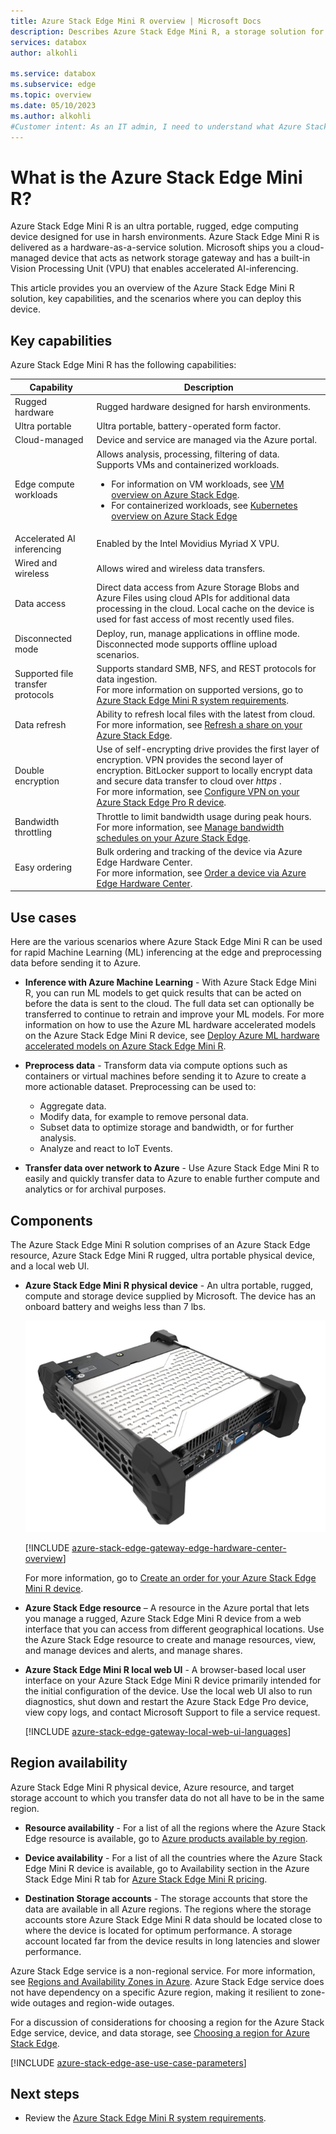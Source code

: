 ```yaml
---
title: Azure Stack Edge Mini R overview | Microsoft Docs
description: Describes Azure Stack Edge Mini R, a storage solution for military applications that uses a portable physical device with a battery for transfer over wi-fi into Azure.
services: databox
author: alkohli

ms.service: databox
ms.subservice: edge
ms.topic: overview
ms.date: 05/10/2023
ms.author: alkohli
#Customer intent: As an IT admin, I need to understand what Azure Stack Edge Mini R is and how it works so I can use it to process and transform data before sending to Azure.
---
```


# What is the Azure Stack Edge Mini R?

Azure Stack Edge Mini R is an ultra portable, rugged, edge computing device designed for use in harsh environments. Azure Stack Edge Mini R is delivered as a hardware-as-a-service solution. Microsoft ships you a cloud-managed device that acts as network storage gateway and has a built-in Vision Processing Unit (VPU) that enables accelerated AI-inferencing.

This article provides you an overview of the Azure Stack Edge Mini R solution, key capabilities, and the scenarios where you can deploy this device.


## Key capabilities

Azure Stack Edge Mini R has the following capabilities:

|Capability |Description  |
|---------|---------|
|Rugged hardware| Rugged hardware designed for harsh environments.|
|Ultra portable| Ultra portable, battery-operated form factor.|
|Cloud-managed|Device and service are managed via the Azure portal.|
|Edge compute workloads|Allows analysis, processing, filtering of data.<br>Supports VMs and containerized workloads. <ul><li>For information on VM workloads, see [VM overview on Azure Stack Edge](azure-stack-edge-gpu-virtual-machine-overview.md).</li> <li>For containerized workloads, see [Kubernetes overview on Azure Stack Edge](azure-stack-edge-gpu-kubernetes-overview.md)</li></ul>  |
|Accelerated AI inferencing| Enabled by the Intel Movidius Myriad X VPU. |
|Wired and wireless | Allows wired and wireless data transfers.|
|Data access     | Direct data access from Azure Storage Blobs and Azure Files using cloud APIs for additional data processing in the cloud. Local cache on the device is used for fast access of most recently used files.|
|Disconnected mode|  Deploy, run, manage applications in offline mode. <br> Disconnected mode supports offline upload scenarios.|
|Supported file transfer protocols      |Supports standard SMB, NFS, and REST protocols for data ingestion. <br> For more information on supported versions, go to [Azure Stack Edge Mini R system requirements](azure-stack-edge-gpu-system-requirements.md).|
|Data refresh     | Ability to refresh local files with the latest from cloud. <br> For more information, see [Refresh a share on your Azure Stack Edge](azure-stack-edge-gpu-manage-shares.md#refresh-shares).|
|Double encryption    | Use of self-encrypting drive provides the first layer of encryption. VPN provides the second layer of encryption. BitLocker support to locally encrypt data and secure data transfer to cloud over *https* . <br> For more information, see [Configure VPN on your Azure Stack Edge Pro R device](azure-stack-edge-mini-r-configure-vpn-powershell.md).|
|Bandwidth throttling| Throttle to limit bandwidth usage during peak hours. <br> For more information, see [Manage bandwidth schedules on your Azure Stack Edge](azure-stack-edge-gpu-manage-bandwidth-schedules.md).|
|Easy ordering| Bulk ordering and tracking of the device via Azure Edge Hardware Center. <br> For more information, see [Order a device via Azure Edge Hardware Center](azure-stack-edge-gpu-deploy-prep.md#create-a-new-resource).|

## Use cases

Here are the various scenarios where Azure Stack Edge Mini R can be used for rapid Machine Learning (ML) inferencing at the edge and preprocessing data before sending it to Azure.

- **Inference with Azure Machine Learning** - With Azure Stack Edge Mini R, you can run ML models to get quick results that can be acted on before the data is sent to the cloud. The full data set can optionally be transferred to continue to retrain and improve your ML models. For more information on how to use the Azure ML hardware accelerated models on the Azure Stack Edge Mini R device, see 
[Deploy Azure ML hardware accelerated models on Azure Stack Edge Mini R](../machine-learning/how-to-deploy-fpga-web-service.md#deploy-to-a-local-edge-server).

- **Preprocess data** - Transform data via compute options such as containers or virtual machines before sending it to Azure to create a more actionable dataset. Preprocessing can be used to:

    - Aggregate data.
    - Modify data, for example to remove personal data.
    - Subset data to optimize storage and bandwidth, or for further analysis.
    - Analyze and react to IoT Events.

- **Transfer data over network to Azure** - Use Azure Stack Edge Mini R to easily and quickly transfer data to Azure to enable further compute and analytics or for archival purposes.

## Components

The Azure Stack Edge Mini R solution comprises of an Azure Stack Edge resource, Azure Stack Edge Mini R rugged, ultra portable physical device, and a local web UI.

* **Azure Stack Edge Mini R physical device** - An ultra portable, rugged, compute and storage device supplied by Microsoft. The device has an onboard battery and weighs less than 7 lbs.

    ![Azure Stack Edge Mini R device](media/azure-stack-edge-mini-r-overview/perspective-view-1.png)

    [!INCLUDE [azure-stack-edge-gateway-edge-hardware-center-overview](../../includes/azure-stack-edge-gateway-edge-hardware-center-overview.md)]    

    For more information, go to [Create an order for your Azure Stack Edge Mini R device](azure-stack-edge-mini-r-deploy-prep.md#create-a-new-resource).

* **Azure Stack Edge resource** – A resource in the Azure portal that lets you manage a rugged, Azure Stack Edge Mini R device from a web interface that you can access from different geographical locations. Use the Azure Stack Edge resource to create and manage resources, view, and manage devices and alerts, and manage shares.  

* **Azure Stack Edge Mini R local web UI** - A browser-based local user interface on your Azure Stack Edge Mini R device primarily intended for the initial configuration of the device. Use the local web UI also to run diagnostics, shut down and restart the Azure Stack Edge Pro device, view copy logs, and contact Microsoft Support to file a service request.

    [!INCLUDE [azure-stack-edge-gateway-local-web-ui-languages](../../includes/azure-stack-edge-gateway-local-web-ui-languages.md)]

## Region availability

Azure Stack Edge Mini R physical device, Azure resource, and target storage account to which you transfer data do not all have to be in the same region.

- **Resource availability** - For a list of all the regions where the Azure Stack Edge resource is available, go to [Azure products available by region](https://azure.microsoft.com/global-infrastructure/services/?products=databox&regions=all). 

- **Device availability** - For a list of all the countries where the Azure Stack Edge Mini R device is available, go to Availability section in the Azure Stack Edge Mini R tab for [Azure Stack Edge Mini R pricing](https://azure.microsoft.com/pricing/details/azure-stack/edge/#azureStackEdgeMiniR).

- **Destination Storage accounts** - The storage accounts that store the data are available in all Azure regions. The regions where the storage accounts store Azure Stack Edge Mini R data should be located close to where the device is located for optimum performance. A storage account located far from the device results in long latencies and slower performance.

Azure Stack Edge service is a non-regional service. For more information, see [Regions and Availability Zones in Azure](../availability-zones/az-overview.md). Azure Stack Edge service does not have dependency on a specific Azure region, making it resilient to zone-wide outages and region-wide outages.

For a discussion of considerations for choosing a region for the Azure Stack Edge service, device, and data storage, see [Choosing a region for Azure Stack Edge](azure-stack-edge-gpu-regions.md).

[!INCLUDE [azure-stack-edge-ase-use-case-parameters](../../includes/azure-stack-edge-ase-use-case-parameters.md)]

## Next steps

- Review the [Azure Stack Edge Mini R system requirements](azure-stack-edge-mini-r-system-requirements.md).
